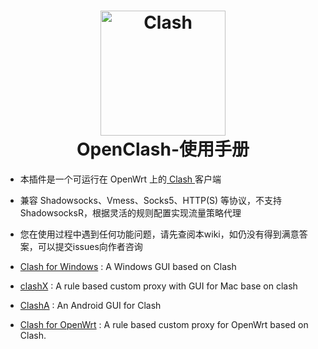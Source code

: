 <h1 align="center">
  <img src="https://github.com/Dreamacro/clash/raw/master/docs/logo.png" alt="Clash" width="200">
  <br>OpenClash-使用手册<br>
</h1>

* 本插件是一个可运行在 OpenWrt 上的<a href="https://github.com/Dreamacro/clash" target="_blank"> Clash </a>客户端

* 兼容 Shadowsocks、Vmess、Socks5、HTTP(S) 等协议，不支持 ShadowsocksR，根据灵活的规则配置实现流量策略代理

* 您在使用过程中遇到任何功能问题，请先查阅本wiki，如仍没有得到满意答案，可以提交issues向作者咨询

* [Clash for Windows](https://github.com/Fndroid/clash_for_windows_pkg) : A Windows GUI based on Clash
* [clashX](https://github.com/yichengchen/clashX) : A rule based custom proxy with GUI for Mac base on clash
* [ClashA](https://github.com/ccg2018/ClashA) : An Android GUI for Clash
* [Clash for OpenWrt](https://github.com/frainzy1477/clash) : A rule based custom proxy for OpenWrt based on Clash.